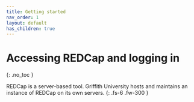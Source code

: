 ```yaml
---
title: Getting started
nav_order: 1
layout: default
has_children: true
---
```


# Accessing REDCap and logging in
{: .no_toc }

REDCap is a server-based tool. Griffith University hosts and maintains an instance of REDCap on its own servers.
{: .fs-6 .fw-300 }
<!-- You can style the preceding line using .fs for font size and .fw for font weight -->